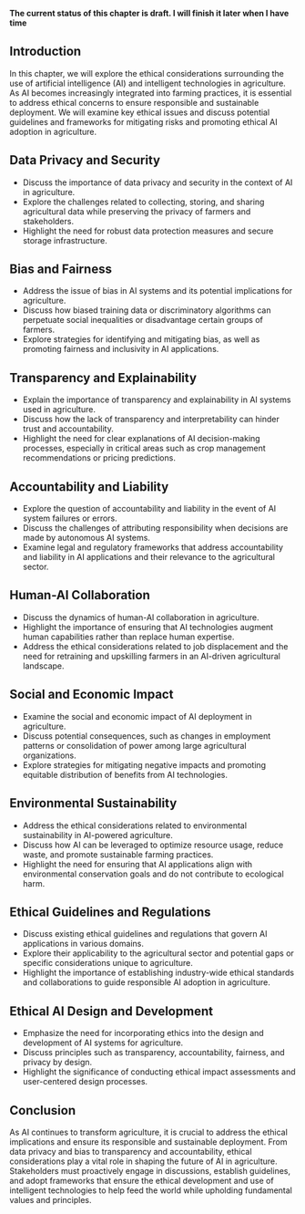 **The current status of this chapter is draft. I will finish it later when I have time**

Introduction
------------

In this chapter, we will explore the ethical considerations surrounding the use of artificial intelligence (AI) and intelligent technologies in agriculture. As AI becomes increasingly integrated into farming practices, it is essential to address ethical concerns to ensure responsible and sustainable deployment. We will examine key ethical issues and discuss potential guidelines and frameworks for mitigating risks and promoting ethical AI adoption in agriculture.

Data Privacy and Security
-------------------------

* Discuss the importance of data privacy and security in the context of AI in agriculture.
* Explore the challenges related to collecting, storing, and sharing agricultural data while preserving the privacy of farmers and stakeholders.
* Highlight the need for robust data protection measures and secure storage infrastructure.

Bias and Fairness
-----------------

* Address the issue of bias in AI systems and its potential implications for agriculture.
* Discuss how biased training data or discriminatory algorithms can perpetuate social inequalities or disadvantage certain groups of farmers.
* Explore strategies for identifying and mitigating bias, as well as promoting fairness and inclusivity in AI applications.

Transparency and Explainability
-------------------------------

* Explain the importance of transparency and explainability in AI systems used in agriculture.
* Discuss how the lack of transparency and interpretability can hinder trust and accountability.
* Highlight the need for clear explanations of AI decision-making processes, especially in critical areas such as crop management recommendations or pricing predictions.

Accountability and Liability
----------------------------

* Explore the question of accountability and liability in the event of AI system failures or errors.
* Discuss the challenges of attributing responsibility when decisions are made by autonomous AI systems.
* Examine legal and regulatory frameworks that address accountability and liability in AI applications and their relevance to the agricultural sector.

Human-AI Collaboration
----------------------

* Discuss the dynamics of human-AI collaboration in agriculture.
* Highlight the importance of ensuring that AI technologies augment human capabilities rather than replace human expertise.
* Address the ethical considerations related to job displacement and the need for retraining and upskilling farmers in an AI-driven agricultural landscape.

Social and Economic Impact
--------------------------

* Examine the social and economic impact of AI deployment in agriculture.
* Discuss potential consequences, such as changes in employment patterns or consolidation of power among large agricultural organizations.
* Explore strategies for mitigating negative impacts and promoting equitable distribution of benefits from AI technologies.

Environmental Sustainability
----------------------------

* Address the ethical considerations related to environmental sustainability in AI-powered agriculture.
* Discuss how AI can be leveraged to optimize resource usage, reduce waste, and promote sustainable farming practices.
* Highlight the need for ensuring that AI applications align with environmental conservation goals and do not contribute to ecological harm.

Ethical Guidelines and Regulations
----------------------------------

* Discuss existing ethical guidelines and regulations that govern AI applications in various domains.
* Explore their applicability to the agricultural sector and potential gaps or specific considerations unique to agriculture.
* Highlight the importance of establishing industry-wide ethical standards and collaborations to guide responsible AI adoption in agriculture.

Ethical AI Design and Development
---------------------------------

* Emphasize the need for incorporating ethics into the design and development of AI systems for agriculture.
* Discuss principles such as transparency, accountability, fairness, and privacy by design.
* Highlight the significance of conducting ethical impact assessments and user-centered design processes.

Conclusion
----------

As AI continues to transform agriculture, it is crucial to address the ethical implications and ensure its responsible and sustainable deployment. From data privacy and bias to transparency and accountability, ethical considerations play a vital role in shaping the future of AI in agriculture. Stakeholders must proactively engage in discussions, establish guidelines, and adopt frameworks that ensure the ethical development and use of intelligent technologies to help feed the world while upholding fundamental values and principles.
